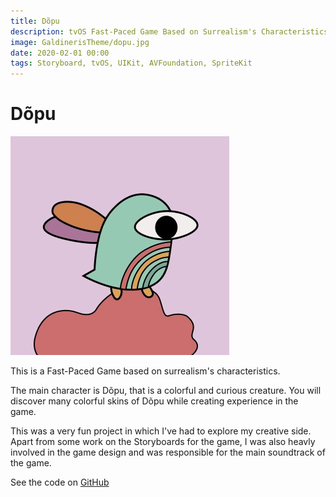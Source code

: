 ```yaml
---
title: Dõpu
description: tvOS Fast-Paced Game Based on Surrealism's Characteristics
image: GaldinerisTheme/dopu.jpg
date: 2020-02-01 00:00
tags: Storyboard, tvOS, UIKit, AVFoundation, SpriteKit
---
```


#  Dõpu

![Dopu Logo](/GaldinerisTheme/dopu.jpg)

This is a Fast-Paced Game based on surrealism's characteristics. 

The main character is Dõpu, that is a colorful and curious creature. You will discover many colorful skins of Dõpu while creating experience in the game.

This was a very fun project in which I've had to explore my creative side. Apart from some work on the Storyboards for the game, I was also heavly involved in the game design and was responsible for the main soundtrack of the game. 

See the code on [GitHub](https://github.com/lucasfnicolau/MagnetismTV)
